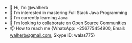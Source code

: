 - 👋 Hi, I’m @walherb
- 👀 I’m interested in mastering Full Stack Java Programming
- 🌱 I’m currently learning Java
- 💞️ I’m looking to collaborate on Open Source Communities
- 📫 How to reach me {WhatsApp: +256775454900, Email: walherb@gmail.com, Skype ID: walas775}

<!---
walherb/walherb is a ✨ special ✨ repository because its `README.md` (this file) appears on your GitHub profile.
You can click the Preview link to take a look at your changes.
--->
